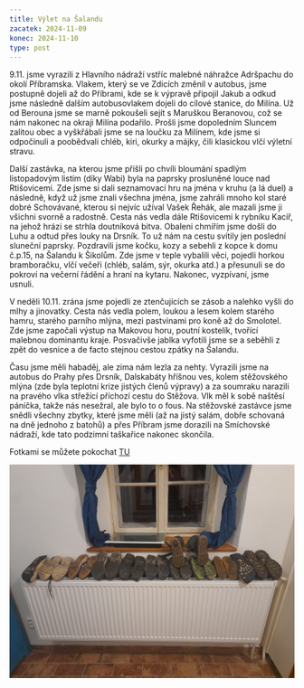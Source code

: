 ```yaml
---
title: Výlet na Šalandu
zacatek: 2024-11-09
konec: 2024-11-10
type: post
---
```

9.11. jsme vyrazili z Hlavního nádraží vstříc malebné náhražce Adršpachu do okolí Příbramska. Vlakem, který se ve Zdicích změnil v autobus, jsme postupně dojeli až do Příbrami, kde se k výpravě připojil Jakub a odkud jsme následně dalším autobusovlakem dojeli do cílové stanice, do Milína. Už od Berouna jsme se marně pokoušeli sejít s Maruškou Beranovou, což se nám nakonec na okraji Milína podařilo. Prošli jsme dopoledním Sluncem zalitou obec a vyškřábali jsme se na loučku za Milínem, kde jsme si odpočinuli a poobědvali chléb, kiri, okurky a májky, čili klasickou vlčí výletní stravu.

Další zastávka, na kterou jsme přišli po chvíli bloumání spadlým listopadovým listím (díky Wabi) byla na paprsky prosluněné louce nad Rtišovicemi. Zde jsme si dali seznamovací hru na jména v kruhu (a lá duel) a následně, když už jsme znali všechna jména, jsme zahráli mnoho kol staré dobré Schovávané, kterou si nejvíc užíval Vašek Řehák, ale mazali jsme ji všichni svorně a radostně. Cesta nás vedla dále Rtišovicemi k rybníku Kacíř, na jehož hrázi se strhla doutníková bitva. Obaleni chmířím jsme došli do Luhu a odtud přes louky na Drsník. To už nám na cestu svítily jen poslední sluneční paprsky. Pozdravili jsme kočku, kozy a sebehli z kopce k domu č.p.15, na Šalandu k Šikolům. Zde jsme v teple vybalili věci, pojedli horkou bramboračku, vlčí večeři (chléb, salám, sýr, okurka atd.) a přesunuli se do pokroví na večerní řádění a hraní na kytaru. Nakonec, vyzpívaní, jsme usnuli.

V neděli 10.11. zrána jsme pojedli ze ztenčujících se zásob a nalehko vyšli do mlhy a jinovatky. Cesta nás vedla polem, loukou a lesem kolem starého hamru, starého parního mlýna, mezi pastvinami pro koně až do Smolotel. Zde jsme započali výstup na Makovou horu, poutní kostelík, tvořící malebnou dominantu kraje. Posvačivše jablka vyfotili jsme se a seběhli z zpět do vesnice a de facto stejnou cestou zpátky na Šalandu.

Času jsme měli habaděj, ale zima nám lezla za nehty. Vyrazili jsme na autobus do Prahy přes Drsník, Dalskabáty hříšnou ves, kolem stěžovského mlýna (zde byla teplotní krize jistých členů výpravy) a za soumraku narazili na pravého vlka střežící příchozí cestu do Stěžova. Vlk měl k sobě naštěsí páníčka, takže nás nesežral, ale bylo to o fous. Na stěžovské zastávce jsme snědli všechny zbytky, které jsme měli (až na jistý salám, dobře schovaná na dně jednoho z batohů) a přes Příbram jsme dorazili na Smíchovské nádraží, kde tato podzimní taškařice nakonec skončila.

F﻿otkami se můžete pokochat [TU](https://eu.zonerama.com/vlci-keblany/1303470?secret=R29V8G02MMYv0gPl94klH1g49)

![](20241109_193633.jpg)